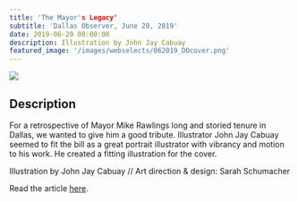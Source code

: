 ```yaml
---
title: 'The Mayor's Legacy'
subtitle: 'Dallas Observer, June 20, 2019'
date: 2019-06-20 00:00:00
description: Illustration by John Jay Cabuay
featured_image: '/images/webselects/062019_DOcover.png'
---
```


![](/images/webselects/062019_DOcover.png)

## Description

For a retrospective of Mayor Mike Rawlings long and storied tenure in Dallas, we wanted to give him a good tribute. Illustrator John Jay Cabuay seemed to fit the bill as a great portrait illustrator with vibrancy and motion to his work. He created a fitting illustration for the cover.

Illustration by John Jay Cabuay // Art direction & design: Sarah Schumacher

Read the article [here](https://www.dallasobserver.com/news/grading-mike-rawlings-as-dallas-mayor-11687975). 